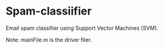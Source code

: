 # Spam-classiifier
Email spam classifier using Support Vector Machines (SVM).

Note: mainFile.m is the driver filer.
